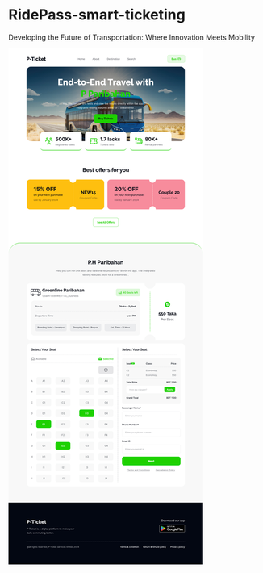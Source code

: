# RidePass-smart-ticketing

Developing the Future of Transportation: Where Innovation Meets Mobility

<img src="./Landing Page Design.jpg" />
